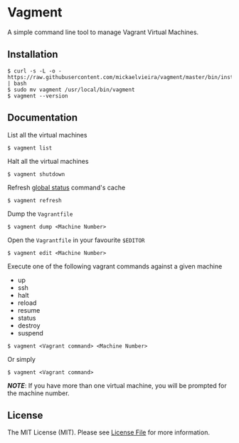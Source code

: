 # Vagment

A simple command line tool to manage Vagrant Virtual Machines.

## Installation

```
$ curl -s -L -o - https://raw.githubusercontent.com/mickaelvieira/vagment/master/bin/install | bash
$ sudo mv vagment /usr/local/bin/vagment
$ vagment --version
```

## Documentation

List all the virtual machines

```
$ vagment list
```

Halt all the virtual machines

```
$ vagment shutdown
```

Refresh [global status](https://www.vagrantup.com/docs/cli/global-status.html) command's cache

```
$ vagment refresh
```

Dump the `Vagrantfile`

```
$ vagment dump <Machine Number>
```

Open the `Vagrantfile` in your favourite `$EDITOR`

```
$ vagment edit <Machine Number>
```

Execute one of the following vagrant commands against a given machine
- up
- ssh
- halt
- reload
- resume
- status
- destroy
- suspend

```
$ vagment <Vagrant command> <Machine Number>
```

Or simply

```
$ vagment <Vagrant command>
```
***NOTE***: If you have more than one virtual machine, you will be prompted for the machine number.

## License

The MIT License (MIT). Please see [License File](https://github.com/mickaelvieira/vagment/tree/master/LICENSE.md) for more information.
